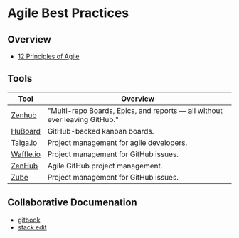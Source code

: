 

# Agile Best Practices 

## Overview 

 - [12 Principles of Agile ](https://www.agilealliance.org/agile101/12-principles-behind-the-agile-manifesto)

##  Tools 

|Tool |  Overview |
|--|--|
| [Zenhub ](https://www.zenhub.com/) | "Multi-repo Boards, Epics, and reports — all without ever leaving GitHub." 
| [HuBoard](https://huboard.com/) |  GitHub-backed kanban boards.
| [Taiga.io](https://taiga.io/)  | Project management for agile developers.
| [Waffle.io](https://waffle.io/)  |  Project management for GitHub issues.
| [ZenHub](https://www.zenhub.com/)  |  Agile GitHub project management.
| [Zube](https://zube.io/)  |  Project management for GitHub issues.|  |


## Collaborative Documenation 
* [gitbook ](https://www.gitbook.com/)
* [stack edit ](https://stackedit.io)
<!--stackedit_data:
eyJoaXN0b3J5IjpbLTU5Njk4MzU4OSwxNDA3ODg3NzMxLDgzNj
cxMDM2NiwtMjYwNTI2MTUzXX0=
-->
